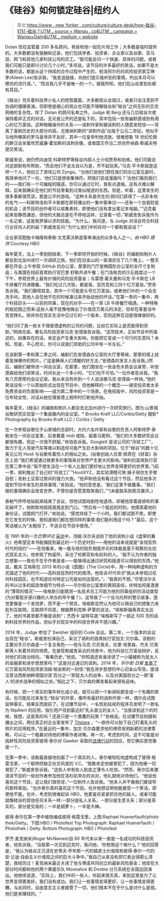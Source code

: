 # 《硅谷》如何锁定硅谷|纽约人

> 原文:[https://www . new Yorker . com/culture/culture-desk/how-硅谷-钉钉-硅谷？UTM _ source = Wanqu . co&UTM _ campaign = Wanqu+Daily&UTM _ medium = website](https://www.newyorker.com/culture/culture-desk/how-silicon-valley-nails-silicon-valley?utm_source=wanqu.co&utm_campaign=Wanqu+Daily&utm_medium=website)

Dotan 现在监管着 200 多名顾问。有些和他一起在片场工作；大多数是临时提供的。大多数都没有报酬和记录。他们包括学者、投资者、企业家以及谷歌、亚马逊、网飞和其他几家科技公司的员工。“我可能会问一个快速、具体的问题，或者我们可能只是即兴讨论几个小时，”多坦说。该节目的许多最好的笑话，如果不是大多数的话，都是从这个持续的合作过程中产生的。帕洛阿尔托的风险投资家艾琳·李(Aileen Lee)告诉我，“我发送链接，向他们提示我听到的事情，列出本月可以模仿的流行语。”。“而且我几乎不是唯一的一个。据我所知，他们在山谷里到处都有耳目。”

《硅谷》充斥着科技界小名人的短暂露面，大多数观众会错过，或者只会注意到不协调的僵硬表演。但即使是细心的观众也可能不理解硅谷和“硅谷”之间无形的交流网络的复杂性。除了 Dotan 的顾问名单之外，Judge 和 Berg 还与几位硅谷大佬保持着非正式的对话，无论是公开的还是私下的，其中包括一些有幽默感或别有用心的亿万富翁。这种暗箱操作的关系——讽刺作家和被讽刺的人随意发短信——背离了喜剧历史的大部分内容。尤维纳利斯的“讽刺作品”出版于公元二世纪，他似乎与他所嘲笑的罗马皇帝并不友好，其中一位皇帝判他流放。很难想象 18 世纪伦敦的醉汉会坐着欣赏威廉·霍加斯的讽刺肖像，或者国王乔治二世向乔纳森·斯威夫特提交笑话。

斯威舍说，她仍然向迪克·科斯特罗等硅谷内部人士介绍贾奇和伯格，他们可能会对这部剧有所帮助，“而且他们不会太自以为是，开不起玩笑。”马克·平卡斯就是这样一个人，他创立了游戏公司 Zynga。“当他们说他们想在我们的办公室见面时，我简单地问了一句，‘他们只是想收集弹药，把我们变成漫画吗？’当他们看到我们的——我们有一个可编程的隧道，你可以通过它时，我有点退缩。这有点难以解释。后来我确实在他们的节目里看到过类似隧道的东西。但是，听着，这里发生的很多事都很荒谬。那是公平的游戏。“这种关系是共生的:顾问们获得了一点非本地的名气——科斯特洛和平卡斯都在即将播出的一集中客串过——还有一个自我贬低的机会；该节目的创作者可以收集素材，即使他们没有拿出笔记本电脑。”“迈克看起来安静而谦逊，但他的大脑总是在不停地运转，记录着一切，”斯威舍告诉我作为一名记者，这是我梦寐以求的技能。“为什么，我问道，与 Judge 对话会符合科技行业任何人的利益？斯威舍反问:“为什么他们中的任何一个都和我说话？"

 <inline-embed name="feature-default" attrs="[object Object]" childtypes="image" contenttype="callout:feature-default"> 企业家双胞胎卡梅隆和泰勒·文克莱沃斯是客串演出的众多名人之一。*由 HBO 提供* Courtesy HBO</inline-embed> 

每年夏天，当上一季刚刚结束，下一季即将开拍的时候，《硅谷》的编剧和制片人都会到北加州进行一次调研之旅。他们在旧金山的一家酒店住了几个晚上，一整天都在开会:上午参观 GitHub 的办公室，那里的门厅是椭圆形办公室的全尺寸复制品；与美国在线前首席执行官巴里·舒勒共进午餐；在门洛帕克的沙丘路度过一个下午，参观世界上最有价值的风险投资基金；与雷德·霍夫曼和马克·平卡斯在 LB 牛排餐厅共进晚餐。“我们吃过几次饭，都是我、亚历克和三四个亿万富翁，”贾奇告诉我。“我们静观其变。其中一个可能是头号亿万富翁。或者他们中的一个会去洗手间，其他人会在他不在的时候凑过来开始说他的坏话。”在第一季的一集中，两个科技巨头——以前的同事，现在的对手——在一家 LB 牛排餐厅相遇。一种特殊的尴尬随之而来:这些人毫不犹豫地做出了价值百万美元的决定，但却在客套话中苦苦挣扎。除非你在现实生活中见过它的一个版本，否则这种互动是很难做好的。

“他们问了我一些关于理查德虚构的公司的问题，比如它实际上是否能得到资助，”网络先驱、著名风险投资家马克·安德森告诉我。“这项技术，正如节目中所描述的，如果存在的话，肯定会产生重大影响。你能把它变成一个可行的生意吗？未知。但是，平心而论，你可以说我们资助的公司中有一半左右。”

在该剧第一季和第二季之间，编剧们在安德森办公室的大厅里等候，那里的墙上挂着氢弹爆炸的照片。(“这是确保人们清醒的好方法，”安德森的发言人告诉我。)然后，编剧们被带进一间会议室，在那里，他们围坐在一张金色木质会议桌旁，听安德森给他们讲笑话，时间长达一个多小时。“它们也不可怕，”一位作者告诉我。“我有八页厚厚的会议记录。我从来没有听到一个人说话像马克·安德森一样快。”他的笑话没有一个以原始形式出现在节目中，但他解释的一个概念——接受投资者太多免费资金的负面影响——成为第二季中的一个场景。在电视版中，风险投资家是一位年轻女性，对话从她在理查德上厕所时打断他开始。

 <inline-embed name="feature-default" attrs="[object Object]" childtypes="image" contenttype="callout:feature-default"> 每年夏天，《硅谷》的编剧和制片人都会去北加州进行一次研究旅行。图为:山景城谷歌研究实验室一个集装箱内的会议室。* Brooks Kraft LLC/Corbis/Getty 摄影* Photography by Brooks Kraft LLC / Corbis / Getty</inline-embed> 

在一次参观谷歌位于山景城的总部时，大约六名作家和谷歌的负责人阿斯特罗·泰勒坐在一间会议室里，后者戴着 midi 戒指，留着马尾辫。“我们的大多数研究会议都很有趣，但这一次很不舒服，”肯珀告诉我。GoogleX 是该公司的“月球工厂”，致力于无人驾驶汽车等难以制造但可能产生巨大影响的项目。位于“硅谷”的数十亿美元公司 Hooli 与谷歌有着惊人的相似之处。(谷歌创始人拉里·佩奇在《财富》杂志上说:“我们希望通过做更多的事情来对世界产生更大的影响。”胡利的首席执行官在第二季中说:“我不想生活在一个有人比我们更好地让世界变得更好的世界里。”)前一季，胡利推出了自己的“月球工厂”HooliXYZ，其实验滑稽可笑:猴子用仿生手臂自慰；发射土豆穿过房间的强力大炮。“他声称他没有看过这个节目，然后他多次提到节目中发生的具体事情，”肯珀说。“他的意思是，‘我们这里不做蠢事。“我们做的事情确实会改变世界，不管你是否愿意取笑我们，”“(未能联系到柜员置评。)

泰勒气呼呼地站起来结束了会议，但他试图戏剧性地退场，却被他穿着直排轮的事实破坏了。他默默地摇摇晃晃走到门口。“然后有一个尴尬的时刻，他摸索着他的身份证，试图把门打开，”肯珀说。“感觉持续了一个小时。我们都试图不笑。即使在它发生的时候，我知道我们都在想同样的事情:我们能利用这个吗？”最后，这个笑话被认为“太粗俗了，不适合在节目中使用。”

在 1991 年的一次*巴黎评论* [采访](http://www.theparisreview.org/interviews/2226/the-art-of-fiction-no-123-tom-wolfe)中，汤姆·沃尔夫谈到了他的讽刺小说《虚荣的篝火》他希望这本书能捕捉到最近的一个历史时刻——用他的话来说就是“金钱狂热时代的纽约”——在他看来，唯一能与他的抱负相提并论的体裁是基于观察的左拉式现实主义。他参观了拘留所，采访了检察官和有前科的人。“我不认为作者的独立想象——我也不在乎作者是谁——能够得出通过研究和报道可以得到的东西，”他说。戴夫·艾格斯在 2013 年的小说《圆圈》(The Circle)中，用一种纯粹虚构的方式描述了他的时代——高科技狂热时代的南湾。他告诉*时代杂志*“我从未参观过任何科技园区，也不知道任何特定公司是如何运营的。”。“我真的不想。”尽管沃尔夫的书以过多的超具体细节为特点——华尔街办公室里的黄铜圣经，伏特加鸡尾酒里的“薄荷的情况”——埃格斯只能猜测一名技术员工可能为他的同事组织的活动类型(为对葡萄牙感兴趣的人举办的早午餐？)，这导致了一个反乌托邦的警示故事，感觉更像是一个发烧梦，而不是一个预言。埃格斯显然认为他可以用自己的想象力来批判互联网。互联网不同意。根据费利克斯·萨蒙的说法，“埃格斯偏离真实太远了，他的书甚至都不像是讽刺”；杰西卡·温特写道:“埃格斯写了一部近 500 页的讽刺科技世界的作品，但似乎对现实中的科技世界并不感兴趣。”

2014 年，Judge 参加了 Swisher 组织的 Code 会议。第二年，一个版本的会议出现在“硅谷”。斯威舍扮演自己，采访了胡利的首席执行官加文·贝尔森。该剧的主要对手贝尔森是一个复合角色——他与马克·贝尼奥夫、拉里·埃里森、杰夫·贝索斯等人有着共同的特质。在接受斯威舍采访的场景中，他为科技亿万富翁辩护，反对他们的政治倾向。“看看历史，”他说。"你知道还有谁诽谤了一小撮被称为犹太人的金融家和进步思想家吗？"这是对近速记的讽刺。2014 年，*华尔街* *日报* [发表了](http://www.wsj.com/articles/SB10001424052702304549504579316913982034286)亿万富翁风险投资家汤姆·帕金斯的一封信:“我在进步思想的中心旧金山写信，提请注意法西斯纳粹德国对其‘百分之一’即犹太人的战争，以及对美国百分之一即‘富人’的进步战争的相似之处。”相比之下，贝尔森的爆发看起来很有品味。

有时候，把一个真实的事件转化成小说，就可以把一个新闻标题变成一个有趣的笑话。也可能反过来发生:“硅谷”的作家，像所有最好的讽刺作家一样，偶尔会试图延伸事实，结果反而提前了。在试播节目中，一名性别歧视的程序员发明了一款名为 NipAlert 的应用，指引用户找到最近的“乳头直立的女人”。"当我读到这个的时候，我想，这是真的吗？还是只是一个愚蠢的玩笑？"伯格说。在试播节目拍摄和播出之间，两位真正的企业家发布了 [Titstare](http://www.newyorker.com/tech/elements/the-unfunniest-joke-in-technology) ，“一款你可以拍下自己盯着乳头的照片的应用程序。”在最近的一集中，加文·贝尔森要求他的律师发明新颖的法律策略，可以让一个粗暴对待他的博客作者闭嘴。再一次，考虑到时间，这不可能是对挑衅性风险投资家彼得·泰尔对 Gawker 采取的[法律行动](http://www.newyorker.com/news/news-desk/how-peter-thiels-gawker-battle-could-open-a-war-against-the-press)的回应，但它确实感觉像是一个。

在第一季中，该剧最直接地刻画了一个真实的人，泰尔被轻松地虚构成了彼得·格雷戈里，一个聪明但缺乏社交风度的 V.C。“我敢肯定他被冒犯了，因为他被一切冒犯了，”斯威舍告诉我。"这些人中有些人脸皮之薄令人吃惊。"然而，泰尔后来邀请该节目的一些创作者参加他在洛杉矶举办的派对，他礼貌地对待他们。“他说他喜欢这个节目，这让我们很惊讶，”一位制作人告诉我。"他本人并不像我们被误导的那样笨拙。"也许泰尔真的喜欢这个节目。也许他想证明他能接受一个笑话，即使他不能。也许，考虑到很难起诉 HBO，他更喜欢紧紧抓住他的敌人。或者可能就像硅谷的其他任何关系一样:一部分是私人关系，一部分是生意关系；部分是真实的，部分是交易的；一半是胡萝卜，一半是大棒。

 <inline-embed name="feature-default" attrs="[object Object]" childtypes="image" contenttype="callout:feature-default"> 彼得·泰尔在第一季中被改编成彼得·格雷戈里。上图:Raphael Huenerfauth/photo thek/Getty。下图:HBO / Photofest Top Photograph: Raphael Huenerfauth / Photothek / Getty. Bottom Photograph: HBO / Photofest</inline-embed> 

罗杰·麦克纳米(Roger McNamee)自 80 年代末以来一直是一名成功的科技投资者，他告诉我，“当我第一次见到迈克时，我问他，‘你想用这个做什么？’他的回答是，“我认为硅谷正沉浸在史蒂夫·乔布斯一代的嬉皮士价值观和彼得·泰尔一代的安·兰迪·自由主义价值观之间的巨大斗争中。”我自己从来没有把它表达得那么清楚，我经历过！麦克纳米最近关闭了他与博诺共同创立的最新风险基金；他现在大部分时间都和他的两个果酱乐队 Moonalice 和 Doobie 分贝系统在全国巡回演出。他继续说道，“实际上，我们中的一些人，听起来很天真，来到这里是为了让世界变得更美好。我们没有成功。我们让一些事情变得更好，让一些事情变得更糟，与此同时，自由意志主义者接管了一切，他们根本不在乎什么是对什么是错。他们是来赚钱的。"